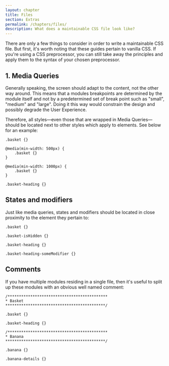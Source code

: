 ```yaml
---
layout: chapter
title: Files
section: Extras
permalink: /chapters/files/
description: What does a maintainable CSS file look like?
---
```


There are only a few things to consider in order to write a maintainable CSS file. But first, it's worth noting that these guides pertain to vanilla CSS. If you're using a CSS preprocessor, you can still take away the principles and apply them to the syntax of your chosen preprocessor.

## 1. Media Queries

Generally speaking, the screen should adapt to the content, not the other way around. This means that a modules breakpoints are determined by the module itself and not by a predetermined set of break point such as "small", "medium" and "large". Doing it this way would constrain the design and possibly degrade the User Experience.

Therefore, all styles&mdash;even those that are wrapped in Media Queries&mdash;should be located next to other styles which apply to elements. See below for an example:

	.basket {}

	@media(min-width: 500px) {
		.basket {}
	}

	@media(min-width: 1000px) {
		.basket {}
	}

	.basket-heading {}

## States and modifiers

Just like media queries, states and modifiers should be located in close proximity to the element they pertain to:

	.basket {}

	.basket-isHidden {}

	.basket-heading {}

	.basket-heading-someModifier {}

## Comments

If you have multiple modules residing in a single file, then it's useful to split up these modules with an obvious well named comment:
	
	/********************************************
	* Basket
	********************************************/

	.basket {}

	.basket-heading {}

	/********************************************
	* Banana
	********************************************/

	.banana {}

	.banana-details {}
